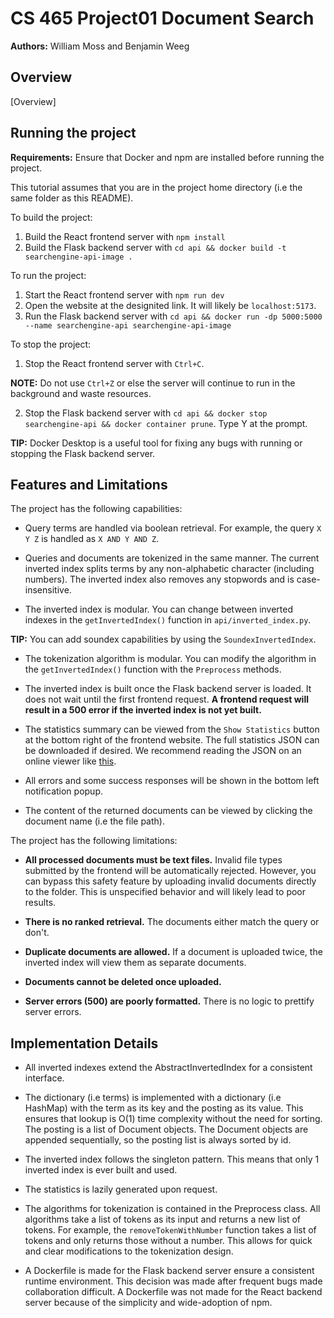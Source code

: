 # CS 465 Project01 Document Search
**Authors:** William Moss and Benjamin Weeg

## Overview

[Overview]

## Running the project

**Requirements:** Ensure that Docker and npm are installed before running the project. 

This tutorial assumes that you are in the project home directory (i.e the same folder as this README).

To build the project:

1) Build the React frontend server with `npm install`
2) Build the Flask backend server with `cd api && docker build -t searchengine-api-image .`

To run the project:

1) Start the React frontend server with `npm run dev`
2) Open the website at the designited link. It will likely be `localhost:5173`.
3) Run the Flask backend server with `cd api && docker run -dp 5000:5000 --name searchengine-api searchengine-api-image`

To stop the project:

1) Stop the React frontend server with `Ctrl+C`. 

**NOTE:** Do not use `Ctrl+Z` or else the server will continue to run in 
the background and waste resources.

2) Stop the Flask backend server with `cd api && docker stop searchengine-api && docker container prune`. Type Y at the prompt.

**TIP:** Docker Desktop is a useful tool for fixing any bugs with running or 
stopping the Flask backend server.

## Features and Limitations

The project has the following capabilities:

- Query terms are handled via boolean retrieval. For example, the query `X Y Z` 
is handled as `X AND Y AND Z`. 

- Queries and documents are tokenized in the same manner. The current 
inverted index splits terms by any non-alphabetic character (including numbers). 
The inverted index also removes any stopwords and is case-insensitive.

- The inverted index is modular. You can change between inverted indexes in the 
`getInvertedIndex()` function in `api/inverted_index.py`.  

**TIP:** You can add soundex capabilities by using the `SoundexInvertedIndex`.

- The tokenization algorithm is modular. You can modify the algorithm in 
the `getInvertedIndex()` function with the `Preprocess` methods. 

- The inverted index is built once the Flask backend server is loaded. It does 
not wait until the first frontend request. **A frontend request will result in a 500
error if the inverted index is not yet built.**

- The statistics summary can be viewed from the `Show Statistics` button at the 
bottom right of the frontend website. The full statistics JSON can be downloaded 
if desired. We recommend reading the JSON on an online viewer like 
[this](https://jsonviewer.stack.hu/).

- All errors and some success responses will be shown in the bottom left 
notification popup.

- The content of the returned documents can be viewed by clicking the document name
(i.e the file path).

The project has the following limitations:

- **All processed documents must be text files.** Invalid file types submitted 
by the frontend will be automatically rejected. However, you can bypass this 
safety feature by uploading invalid documents directly to the folder. This is 
unspecified behavior and will likely lead to poor results.

- **There is no ranked retrieval.** The documents either match the query or don't.

- **Duplicate documents are allowed.** If a document is uploaded twice, the inverted
index will view them as separate documents.

- **Documents cannot be deleted once uploaded.** 

- **Server errors (500) are poorly formatted.** There is no logic to prettify server
errors.

## Implementation Details

- All inverted indexes extend the AbstractInvertedIndex for a consistent interface. 

- The dictionary (i.e terms) is implemented with a dictionary (i.e HashMap) 
with the term as its key and the posting as its value. This ensures that lookup 
is O(1) time complexity without the need for sorting. The posting is a list of
Document objects. The Document objects are appended sequentially, so the posting
list is always sorted by id.

- The inverted index follows the singleton pattern. This means that only 1
inverted index is ever built and used.

- The statistics is lazily generated upon request. 

- The algorithms for tokenization is contained in the Preprocess class. All algorithms
take a list of tokens as its input and returns a new list of tokens. For example, 
the `removeTokenWithNumber` function takes a list of tokens and only returns those
without a number. This allows for quick and clear modifications to the tokenization
design. 

- A Dockerfile is made for the Flask backend server ensure a consistent runtime
environment. This decision was made after frequent bugs made collaboration difficult.
A Dockerfile was not made for the React backend server because of the simplicity 
and wide-adoption of npm. 
